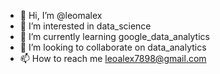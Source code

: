 - 👋 Hi, I’m @leomalex
- 👀 I’m interested in data_science
- 🌱 I’m currently learning google_data_analytics
- 💞️ I’m looking to collaborate on data_analytics
- 📫 How to reach me leoalex7898@gmail.com

<!---
leomalex/leomalex is a ✨ special ✨ repository because its `README.md` (this file) appears on your GitHub profile.
You can click the Preview link to take a look at your changes.
--->
